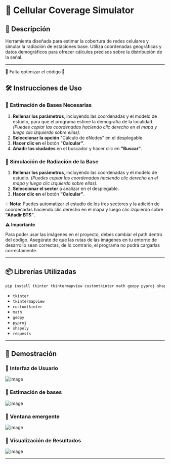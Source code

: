 # 📡 Cellular Coverage Simulator

## 🚀 Descripción
Herramienta diseñada para estimar la cobertura de redes celulares y simular la radiación de estaciones base. Utiliza coordenadas geográficas y datos demográficos para ofrecer cálculos precisos sobre la distribución de la señal.

---

🚧 Falta optimizar el código 👷

## 🛠️ Instrucciones de Uso

### 📍 Estimación de Bases Necesarias
1. **Rellenar los parámetros**, incluyendo las coordenadas y el modelo de estudio, para que el programa estime la demografía de la localidad. *(Puedes copiar las coordenadas haciendo clic derecho en el mapa y luego clic izquierdo sobre ellas).*  
2. **Seleccionar la opción** "Cálculo de eNodes" en el desplegable.  
3. **Hacer clic en** el botón **"Calcular"**.  
4. **Añadir las ciudades** en el buscador y hacer clic en **"Buscar"**.  

### 📡 Simulación de Radiación de la Base
1. **Rellenar los parámetros**, incluyendo las coordenadas y el modelo de estudio. *(Puedes copiar las coordenadas haciendo clic derecho en el mapa y luego clic izquierdo sobre ellas).*  
2. **Seleccionar el sector** a analizar en el desplegable.  
3. **Hacer clic en** el botón **"Calcular"**.  

💡 **Nota:** Puedes automatizar el estudio de los tres sectores y la adición de coordenadas haciendo clic derecho en el mapa y luego clic izquierdo sobre **"Añadir BTS"**.  

⚠️ **Importante** <br/>

Para poder usar las imágenes en el proyecto, debes cambiar el path dentro del código. Asegúrate de que las rutas de las imágenes en tu entorno de desarrollo sean correctas, de lo contrario, el programa no podrá cargarlas correctamente.

---

## 📦 Librerías Utilizadas
```bash
pip install tkinter tkintermapview customtkinter math geopy pyproj shapely requests
```
- `tkinter`  
- `tkintermapview`  
- `customtkinter`  
- `math`  
- `geopy`  
- `pyproj`  
- `shapely`  
- `requests`  

---

## 🎥 Demostración
### 🔹 Interfaz de Usuario
![image](https://github.com/user-attachments/assets/51880250-810c-467e-9a76-bfe5a670f0b1)

### 🔹 Estimación de bases
![image](https://github.com/user-attachments/assets/5773b3d5-8129-484a-b3be-1d2bbf52165e)

### 🔹 Ventana emergente
![image](https://github.com/user-attachments/assets/e76aad59-0bcd-453d-adcb-76b964a97e1c)

### 🔹 Visualización de Resultados
![image](https://github.com/user-attachments/assets/6b722a73-f168-42fd-a18e-c718bf03a9dc)

---


